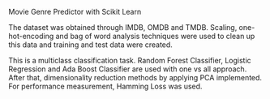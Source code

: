 Movie Genre Predictor with Scikit Learn

The dataset was obtained through IMDB, OMDB and TMDB. Scaling, one-hot-encoding and bag of word analysis techniques were used to clean up this data and training and test data were created.

This is a multiclass classification task. Random Forest Classifier, Logistic Regression and Ada Boost Classifier are used with one vs all approach. After that, dimensionality reduction methods by applying PCA implemented. For performance measurement, Hamming Loss was used.
